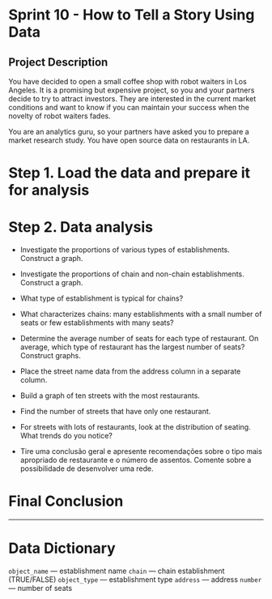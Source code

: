 # Sprint 10 - How to Tell a Story Using Data

## Project Description
You have decided to open a small coffee shop with robot waiters in Los Angeles. It is a promising but expensive project, so you and your partners decide to try to attract investors. They are interested in the current market conditions and want to know if you can maintain your success when the novelty of robot waiters fades.

You are an analytics guru, so your partners have asked you to prepare a market research study. You have open source data on restaurants in LA.

# Step 1. Load the data and prepare it for analysis

# Step 2. Data analysis

- Investigate the proportions of various types of establishments. Construct a graph.
- Investigate the proportions of chain and non-chain establishments. Construct a graph.
- What type of establishment is typical for chains?
- What characterizes chains: many establishments with a small number of seats or few establishments with many seats?
- Determine the average number of seats for each type of restaurant. On average, which type of restaurant has the largest number of seats? Construct graphs.
- Place the street name data from the address column in a separate column.
- Build a graph of ten streets with the most restaurants.
- Find the number of streets that have only one restaurant.
- For streets with lots of restaurants, look at the distribution of seating. What trends do you notice?

- Tire uma conclusão geral e apresente recomendações sobre o tipo mais apropriado de restaurante e o número de assentos. Comente sobre a possibilidade de desenvolver uma rede.

# Final Conclusion

---

# Data Dictionary

`object_name` — establishment name
`chain` — chain establishment (TRUE/FALSE)
`object_type` — establishment type
`address` — address
`number` — number of seats